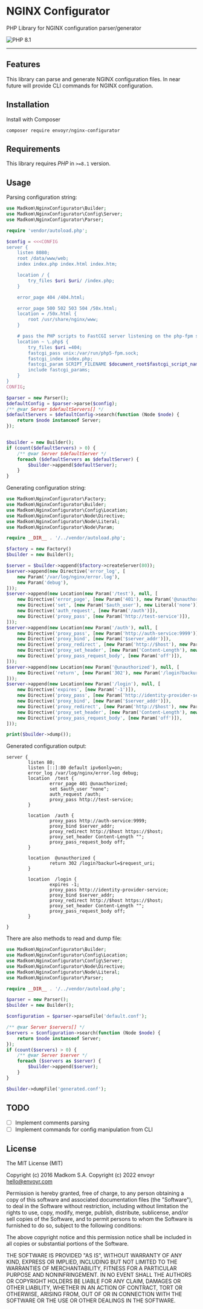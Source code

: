 NGINX Configurator
==================

PHP Library for NGINX configuration parser/generator

![PHP 8.1](https://img.shields.io/badge/PHP-8.1-8C9CB6.svg?style=flat)

---

## Features

This library can parse and generate NGINX configuration files.
In near future will provide CLI commands for NGINX configuration.


## Installation

Install with Composer

```
composer require envoyr/nginx-configurator
```

## Requirements

This library requires *PHP* in `>=8.1` version.

## Usage

Parsing configuration string:

```php
use Madkom\NginxConfigurator\Builder;
use Madkom\NginxConfigurator\Config\Server;
use Madkom\NginxConfigurator\Parser;

require 'vendor/autoload.php';

$config = <<<CONFIG
server {
    listen 8080;
    root /data/www/web;
    index index.php index.html index.htm;

    location / {
        try_files $uri $uri/ /index.php;
    }

    error_page 404 /404.html;

    error_page 500 502 503 504 /50x.html;
    location = /50x.html {
        root /usr/share/nginx/www;
    }

    # pass the PHP scripts to FastCGI server listening on the php-fpm socket
    location ~ \.php$ {
        try_files $uri =404;
        fastcgi_pass unix:/var/run/php5-fpm.sock;
        fastcgi_index index.php;
        fastcgi_param SCRIPT_FILENAME $document_root$fastcgi_script_name;
        include fastcgi_params;
    }
}
CONFIG;

$parser = new Parser();
$defaultConfig = $parser->parse($config);
/** @var Server $defaultServers[] */
$defaultServers = $defaultConfig->search(function (Node $node) {
    return $node instanceof Server;
});


$builder = new Builder();
if (count($defaultServers) > 0) {
    /** @var Server $defaultServer */
    foreach ($defaultServers as $defaultServer) {
        $builder->append($defaultServer);
    }
}
```

Generating configuration string:

```php
use Madkom\NginxConfigurator\Factory;
use Madkom\NginxConfigurator\Builder;
use Madkom\NginxConfigurator\Config\Location;
use Madkom\NginxConfigurator\Node\Directive;
use Madkom\NginxConfigurator\Node\Literal;
use Madkom\NginxConfigurator\Node\Param;

require __DIR__ . '/../vendor/autoload.php';

$factory = new Factory()
$builder = new Builder();

$server = $builder->append($factory->createServer(80));
$server->append(new Directive('error_log', [
    new Param('/var/log/nginx/error.log'), 
    new Param('debug'),
]));
$server->append(new Location(new Param('/test'), null, [
    new Directive('error_page', [new Param('401'), new Param('@unauthorized')]),
    new Directive('set', [new Param('$auth_user'), new Literal('none')]),
    new Directive('auth_request', [new Param('/auth')]),
    new Directive('proxy_pass', [new Param('http://test-service')]),
]));
$server->append(new Location(new Param('/auth'), null, [
    new Directive('proxy_pass', [new Param('http://auth-service:9999')]),
    new Directive('proxy_bind', [new Param('$server_addr')]),
    new Directive('proxy_redirect', [new Param('http://$host'), new Param('https://$host')]),
    new Directive('proxy_set_header', [new Param('Content-Length'), new Literal("")]),
    new Directive('proxy_pass_request_body', [new Param('off')]),
]));
$server->append(new Location(new Param('@unauthorized'), null, [
    new Directive('return', [new Param('302'), new Param('/login?backurl=$request_uri')]),
]));
$server->append(new Location(new Param('/login'), null, [
    new Directive('expires', [new Param('-1')]),
    new Directive('proxy_pass', [new Param('http://identity-provider-service')]),
    new Directive('proxy_bind', [new Param('$server_addr')]),
    new Directive('proxy_redirect', [new Param('http://$host'), new Param('https://$host')]),
    new Directive('proxy_set_header', [new Param('Content-Length'), new Literal("")]),
    new Directive('proxy_pass_request_body', [new Param('off')]),
]));

print($builder->dump());
```

Generated configuration output:

```
server {
        listen 80;
        listen [::]:80 default ipv6only=on;
        error_log /var/log/nginx/error.log debug;
        location  /test {
                error_page 401 @unauthorized;
                set $auth_user "none";
                auth_request /auth;
                proxy_pass http://test-service;
        }
        
        location  /auth {
                proxy_pass http://auth-service:9999;
                proxy_bind $server_addr;
                proxy_redirect http://$host https://$host;
                proxy_set_header Content-Length "";
                proxy_pass_request_body off;
        }
        
        location  @unauthorized {
                return 302 /login?backurl=$request_uri;
        }
        
        location  /login {
                expires -1;
                proxy_pass http://identity-provider-service;
                proxy_bind $server_addr;
                proxy_redirect http://$host https://$host;
                proxy_set_header Content-Length "";
                proxy_pass_request_body off;
        }
        
}
```

There are also methods to read and dump file:

```php
use Madkom\NginxConfigurator\Builder;
use Madkom\NginxConfigurator\Config\Location;
use Madkom\NginxConfigurator\Config\Server;
use Madkom\NginxConfigurator\Node\Directive;
use Madkom\NginxConfigurator\Node\Literal;
use Madkom\NginxConfigurator\Parser;

require __DIR__ . '/../vendor/autoload.php';

$parser = new Parser();
$builder = new Builder();

$configuration = $parser->parseFile('default.conf');

/** @var Server $servers[] */
$servers = $configuration->search(function (Node $node) {
    return $node instanceof Server;
});
if (count($servers) > 0) {
    /** @var Server $server */
    foreach ($servers as $server) {
        $builder->append($server);
    }
}

$builder->dumpFile('generated.conf');
```

## TODO

* [ ] Implement comments parsing
* [ ] Implement commands for config manipulation from CLI

## License

The MIT License (MIT)

Copyright (c) 2016 Madkom S.A.
Copyright (c) 2022 envoyr <hello@envoyr.com>

Permission is hereby granted, free of charge, to any person obtaining a copy
of this software and associated documentation files (the "Software"), to deal
in the Software without restriction, including without limitation the rights
to use, copy, modify, merge, publish, distribute, sublicense, and/or sell
copies of the Software, and to permit persons to whom the Software is
furnished to do so, subject to the following conditions:

The above copyright notice and this permission notice shall be included in
all copies or substantial portions of the Software.

THE SOFTWARE IS PROVIDED "AS IS", WITHOUT WARRANTY OF ANY KIND, EXPRESS OR
IMPLIED, INCLUDING BUT NOT LIMITED TO THE WARRANTIES OF MERCHANTABILITY,
FITNESS FOR A PARTICULAR PURPOSE AND NONINFRINGEMENT. IN NO EVENT SHALL THE
AUTHORS OR COPYRIGHT HOLDERS BE LIABLE FOR ANY CLAIM, DAMAGES OR OTHER
LIABILITY, WHETHER IN AN ACTION OF CONTRACT, TORT OR OTHERWISE, ARISING FROM,
OUT OF OR IN CONNECTION WITH THE SOFTWARE OR THE USE OR OTHER DEALINGS IN
THE SOFTWARE.